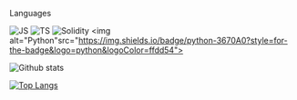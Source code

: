 Languages

<img alt="JS" src="https://img.shields.io/badge/JavaScript-323330?style=for-the-badge&logo=javascript&logoColor=F7DF1E"> <img alt="TS" src="https://img.shields.io/badge/TypeScript-007ACC?style=for-the-badge&logo=typescript&logoColor=white"> <img alt="Solidity" src="https://img.shields.io/badge/Solidity-%23363636.svg?style=for-the-badge&logo=solidity&logoColor=white"> <img alt="Python"src="https://img.shields.io/badge/python-3670A0?style=for-the-badge&logo=python&logoColor=ffdd54">

![Github stats](https://github-readme-stats.vercel.app/api?username=Abhishekkochar)

[![Top Langs](https://github-readme-stats.vercel.app/api/top-langs/?username=Abhishekkochar&layout=compact)](https://github.com/Abhishekkochar)
